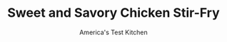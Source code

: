 ---
layout: ../../layouts/MarkdownPostLayout.astro
title: Sweet and Savory Chicken Stir-Fry
author: America's Test Kitchen
pubDate: 2023-03-15
description: "A smart technique—using some of the sauce as a marinade for the chicken—adds flavor to this quick and easy dish."
image_url: https://res.cloudinary.com/hksqkdlah/image/upload/ar_1:1,c_fill,dpr_2.0,f_auto,fl_lossy.progressive.strip_profile,g_faces:auto,q_auto:low,w_344/SFS_SweetAndSaltyChickenStirFry_53_dwojbt
tags: ["Main Courses","Asian","Chicken","Weeknight"]
calories: 1302
protein: 37
carbohydrates: 25
fats: 
fiber: 1
ingredients: ["1 cup, pineapple juice","3 tablespoons, soy sauce","3 tablespoons Asian sweet, chili sauce","2 tablespoons, cornstarch","3 , garlic cloves, minced","3 (6- to 8-ounce), boneless, skinless chicken breasts, sliced crosswise ½ inch thick","1 tablespoon, vegetable oil","12 ounces, broccoli florets, cut into 1½-inch pieces","1 cup 1-inch, pineapple chunks","1/4 teaspoon, table salt","1/4 cup, water","1/4 cup, fresh cilantro leaves"]
serves: 4
time: "30 minutes"
instructions: ["Whisk pineapple juice, soy sauce, chili sauce, cornstarch, and garlic in bowl until cornstarch is dissolved. Combine chicken and 3 tablespoons pineapple juice mixture in second bowl and let sit for 15 minutes.","Heat oil in 12-inch nonstick skillet over high heat until just smoking. Add chicken and cook, without stirring, until well browned on bottom, about 2 minutes. Stir and continue to cook until chicken is spotty brown and cooked through, about 2 minutes longer. Transfer chicken to large plate.","Add broccoli, pineapple, and salt to now-empty skillet. Cover and cook over high heat, shaking skillet occasionally, until broccoli is tender, about 3 minutes. Return chicken to skillet. Add water and remaining pineapple juice mixture and cook until slightly thickened, about 1 minute. Sprinkle with cilantro leaves and serve."]
nutrition: ["1013 mg Potassium","412 mg Phosphorus","73 mg Calcium","1 mg Iron","86 mg Magnesium","923 mg Sodium","1 mg Zinc","7 g Fat","15 mg Niacin (B3)","3 g Monounsaturated","1 g Polyunsaturated","108 mg Vitamin C","108 mg Cholesterol","1 g Saturated","1 g Fiber","95 µg Folate (food)","11 g Sugars","4 µg Vitamin K","311 g Water","25 g Carbs","95 µg Folate equivalent (total)","37 g Protein","1 mg Vitamin E","1 mg Vitamin B6","146 µg Vitamin A","325 kcal Energy","1302 calories"]
notes: "Serve over rice noodles."
---